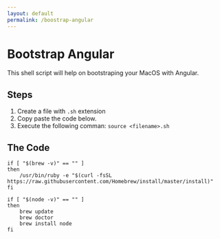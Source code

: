 ```yaml
---
layout: default
permalink: /boostrap-angular
---
```


# Bootstrap Angular

This shell script will help on bootstraping your MacOS with Angular.

## Steps

1. Create a file with `.sh` extension
2. Copy paste the code below.
3. Execute the following comman: `source <filename>.sh`

## The Code

```
if [ "$(brew -v)" == "" ]
then
    /usr/bin/ruby -e "$(curl -fsSL https://raw.githubusercontent.com/Homebrew/install/master/install)"
fi

if [ "$(node -v)" == "" ]
then
    brew update
    brew doctor
    brew install node
fi
```
